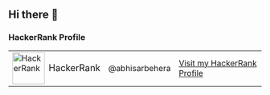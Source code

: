 ## Hi there 👋

<!--
**behera-abhisar/behera-abhisar** is a ✨ _special_ ✨ repository because its `README.md` (this file) appears on your GitHub profile.

Here are some ideas to get you started:

- 🔭 I’m currently working on ...
- 🌱 I’m currently learning ...
- 👯 I’m looking to collaborate on ...
- 🤔 I’m looking for help with ...
- 💬 Ask me about ...
- 📫 How to reach me: ...
- 😄 Pronouns: ...
- ⚡ Fun fact: ...
-->

### HackerRank Profile

<table>
  <tr>
    <td>
      <div style="display: flex; align-items: center;">
        <img 
          src="https://upload.wikimedia.org/wikipedia/commons/6/65/HackerRank_logo.png" 
          alt="HackerRank" 
          width="64"
          height="64"
          style="vertical-align: middle; margin-right: 8px;" 
        />
        <span style="font-size: 18px;">HackerRank</span>
      </div>
    </td>
    <td>
      @abhisarbehera
    </td>
    <td>
      <a href="https://www.hackerrank.com/profile/abhisarbehera" target="_blank">
        Visit my HackerRank Profile
      </a>
    </td>
  </tr>
</table>

